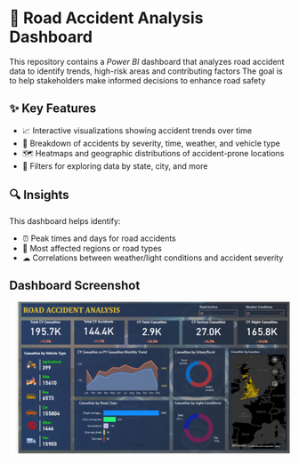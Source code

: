 # 🚦 Road Accident Analysis Dashboard
This repository contains a *Power BI* dashboard that analyzes road accident data to identify trends, high-risk areas and contributing factors
The goal is to help stakeholders make informed decisions to enhance road safety
## ✨ Key Features

- 📈 Interactive visualizations showing accident trends over time  
- 🚗 Breakdown of accidents by severity, time, weather, and vehicle type  
- 🗺 Heatmaps and geographic distributions of accident-prone locations  
- 🧰 Filters for exploring data by state, city, and more  

## 🔍 Insights

This dashboard helps identify:

- ⏰ Peak times and days for road accidents  
- 📍 Most affected regions or road types  
- ☁ Correlations between weather/light conditions and accident severity

 ## Dashboard Screenshot
 <img src="https://github.com/UMA568/-Road-Accident-Analysis-Dashboard/blob/main/Screenshot%202025-05-04%20120317.png">
 
  
